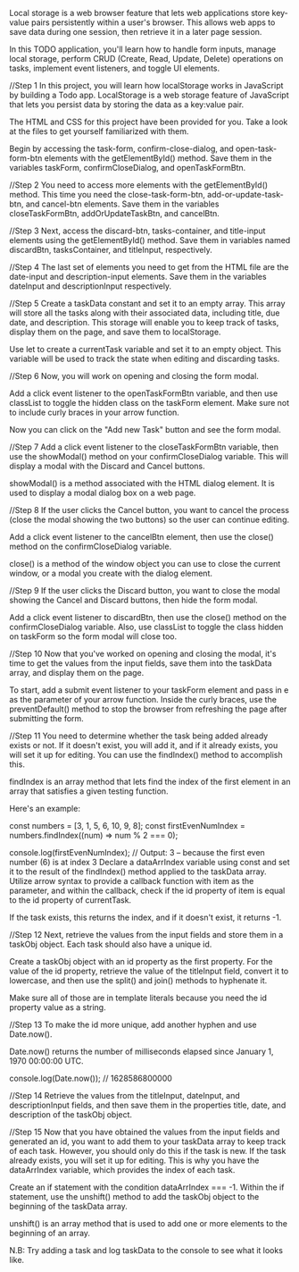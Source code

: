 Local storage is a web browser feature that lets web applications store key-value pairs persistently within a user's browser. This allows web apps to save data during one session, then retrieve it in a later page session.

In this TODO application, you'll learn how to handle form inputs, manage local storage, perform CRUD (Create, Read, Update, Delete) operations on tasks, implement event listeners, and toggle UI elements.


//Step 1
In this project, you will learn how localStorage works in JavaScript by building a Todo app. LocalStorage is a web storage feature of JavaScript that lets you persist data by storing the data as a key:value pair.

The HTML and CSS for this project have been provided for you. Take a look at the files to get yourself familiarized with them.

Begin by accessing the task-form, confirm-close-dialog, and open-task-form-btn elements with the getElementById() method. Save them in the variables taskForm, confirmCloseDialog, and openTaskFormBtn.

//Step 2
You need to access more elements with the getElementById() method. This time you need the close-task-form-btn, add-or-update-task-btn, and cancel-btn elements. Save them in the variables closeTaskFormBtn, addOrUpdateTaskBtn, and cancelBtn.

//Step 3
Next, access the discard-btn, tasks-container, and title-input elements using the getElementById() method. Save them in variables named discardBtn, tasksContainer, and titleInput, respectively.

//Step 4
The last set of elements you need to get from the HTML file are the date-input and description-input elements. Save them in the variables dateInput and descriptionInput respectively.

//Step 5
Create a taskData constant and set it to an empty array. This array will store all the tasks along with their associated data, including title, due date, and description. This storage will enable you to keep track of tasks, display them on the page, and save them to localStorage.

Use let to create a currentTask variable and set it to an empty object. This variable will be used to track the state when editing and discarding tasks.

//Step 6
Now, you will work on opening and closing the form modal.

Add a click event listener to the openTaskFormBtn variable, and then use classList to toggle the hidden class on the taskForm element. Make sure not to include curly braces in your arrow function.

Now you can click on the "Add new Task" button and see the form modal.

//Step 7
Add a click event listener to the closeTaskFormBtn variable, then use the showModal() method on your confirmCloseDialog variable. This will display a modal with the Discard and Cancel buttons.

showModal() is a method associated with the HTML dialog element. It is used to display a modal dialog box on a web page.

//Step 8
If the user clicks the Cancel button, you want to cancel the process (close the modal showing the two buttons) so the user can continue editing.

Add a click event listener to the cancelBtn element, then use the close() method on the confirmCloseDialog variable.

close() is a method of the window object you can use to close the current window, or a modal you create with the dialog element.

//Step 9
If the user clicks the Discard button, you want to close the modal showing the Cancel and Discard buttons, then hide the form modal.

Add a click event listener to discardBtn, then use the close() method on the confirmCloseDialog variable. Also, use classList to toggle the class hidden on taskForm so the form modal will close too.

//Step 10
Now that you've worked on opening and closing the modal, it's time to get the values from the input fields, save them into the taskData array, and display them on the page.

To start, add a submit event listener to your taskForm element and pass in e as the parameter of your arrow function. Inside the curly braces, use the preventDefault() method to stop the browser from refreshing the page after submitting the form.

//Step 11
You need to determine whether the task being added already exists or not. If it doesn't exist, you will add it, and if it already exists, you will set it up for editing. You can use the findIndex() method to accomplish this.

findIndex is an array method that lets find the index of the first element in an array that satisfies a given testing function.

Here's an example:

const numbers = [3, 1, 5, 6, 10, 9, 8];
const firstEvenNumIndex = numbers.findIndex((num) => num % 2 === 0);

console.log(firstEvenNumIndex); // Output: 3 – because the first even number (6) is at index 3
Declare a dataArrIndex variable using const and set it to the result of the findIndex() method applied to the taskData array. Utilize arrow syntax to provide a callback function with item as the parameter, and within the callback, check if the id property of item is equal to the id property of currentTask.

If the task exists, this returns the index, and if it doesn't exist, it returns -1.

//Step 12
Next, retrieve the values from the input fields and store them in a taskObj object. Each task should also have a unique id.

Create a taskObj object with an id property as the first property. For the value of the id property, retrieve the value of the titleInput field, convert it to lowercase, and then use the split() and join() methods to hyphenate it.

Make sure all of those are in template literals because you need the id property value as a string.

//Step 13
To make the id more unique, add another hyphen and use Date.now().

Date.now() returns the number of milliseconds elapsed since January 1, 1970 00:00:00 UTC.

console.log(Date.now()); // 1628586800000

//Step 14
Retrieve the values from the titleInput, dateInput, and descriptionInput fields, and then save them in the properties title, date, and description of the taskObj object.

//Step 15
Now that you have obtained the values from the input fields and generated an id, you want to add them to your taskData array to keep track of each task. However, you should only do this if the task is new. If the task already exists, you will set it up for editing. This is why you have the dataArrIndex variable, which provides the index of each task.

Create an if statement with the condition dataArrIndex === -1. Within the if statement, use the unshift() method to add the taskObj object to the beginning of the taskData array.

unshift() is an array method that is used to add one or more elements to the beginning of an array.

N.B: Try adding a task and log taskData to the console to see what it looks like.